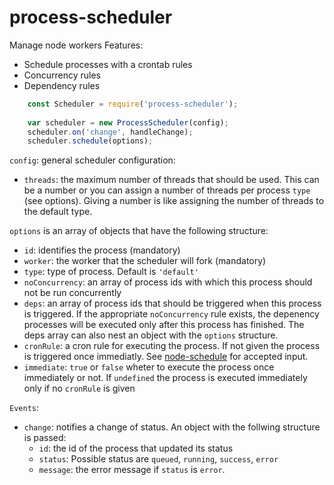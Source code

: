 # process-scheduler
Manage node workers
Features:
- Schedule processes with a crontab rules
- Concurrency rules
- Dependency rules

```js
    const Scheduler = require('process-scheduler');
    
    var scheduler = new ProcessScheduler(config);
    scheduler.on('change', handleChange);
    scheduler.schedule(options);
```

`config`: general scheduler configuration:
  - `threads`: the maximum number of threads that should be used. This can be a number or you can assign a number of threads per process `type` (see options). Giving a number is like assigning the number of threads to the default type.

`options` is an array of objects that have the following structure:
  - `id`: identifies the process (mandatory)
  - `worker`: the worker that the scheduler will fork (mandatory)
  - `type`: type of process. Default is `'default'`
  - `noConcurrency`: an array of process ids with which this process should not be run concurrently
  - `deps`: an array of process ids that should be triggered when this process is triggered. If the appropriate `noConcurrency` rule exists, the depenency processes will be executed only after this process has finished. The deps array can also nest an object with the `options` structure.
  - `cronRule`: a cron rule for executing the process. If not given the process is triggered once immediatly. See [node-schedule](https://github.com/node-schedule/node-schedule) for accepted input.
  - `immediate`: `true` or `false` wheter to execute the process once immediately or not. If `undefined` the process is executed immediately only if no `cronRule` is given

`Events`:
- `change`: notifies a change of status. An object with the follwing structure is passed:
  - `id`: the id of the process that updated its status
  - `status`: Possible status are `queued`, `running`, `success`, `error`
  - `message`: the error message if `status` is `error`.


